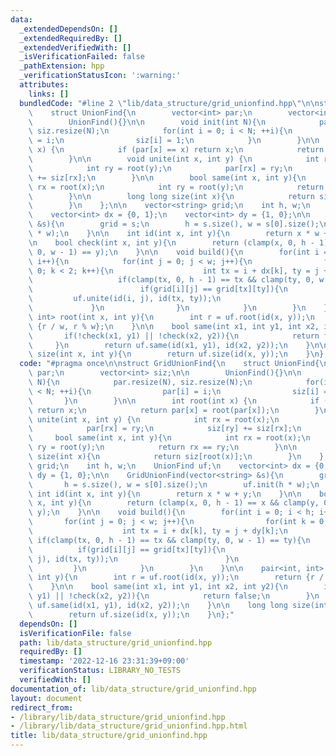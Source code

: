 ```yaml
---
data:
  _extendedDependsOn: []
  _extendedRequiredBy: []
  _extendedVerifiedWith: []
  _isVerificationFailed: false
  _pathExtension: hpp
  _verificationStatusIcon: ':warning:'
  attributes:
    links: []
  bundledCode: "#line 2 \"lib/data_structure/grid_unionfind.hpp\"\n\nstruct GridUnionFind{\n\
    \    struct UnionFind{\n        vector<int> par;\n        vector<int> siz;\n\n\
    \        UnionFind(){}\n\n        void init(int N){\n            par.resize(N),\
    \ siz.resize(N);\n            for(int i = 0; i < N; ++i){\n                par[i]\
    \ = i;\n                siz[i] = 1;\n            }\n        }\n\n        int root(int\
    \ x) {\n            if (par[x] == x) return x;\n            return par[x] = root(par[x]);\n\
    \        }\n\n        void unite(int x, int y) {\n            int rx = root(x);\n\
    \            int ry = root(y);\n            par[rx] = ry;\n            siz[ry]\
    \ += siz[rx];\n        }\n\n        bool same(int x, int y){\n            int\
    \ rx = root(x);\n            int ry = root(y);\n            return rx == ry;\n\
    \        }\n\n        long long size(int x){\n            return siz[root(x)];\n\
    \        }\n    };\n\n    vector<string> grid;\n    int h, w;\n    UnionFind uf;\n\
    \    vector<int> dx = {0, 1};\n    vector<int> dy = {1, 0};\n\n    GridUnionFind(vector<string>\
    \ &s){\n        grid = s;\n        h = s.size(), w = s[0].size();\n        uf.init(h\
    \ * w);\n    }\n\n    int id(int x, int y){\n        return x * w + y;\n    }\n\
    \n    bool check(int x, int y){\n        return (clamp(x, 0, h - 1) == x && clamp(y,\
    \ 0, w - 1) == y);\n    }\n\n    void build(){\n        for(int i = 0; i < h;\
    \ i++){\n            for(int j = 0; j < w; j++){\n                for(int k =\
    \ 0; k < 2; k++){\n                    int tx = i + dx[k], ty = j + dy[k];\n \
    \                   if(clamp(tx, 0, h - 1) == tx && clamp(ty, 0, w - 1) == ty){\n\
    \                        if(grid[i][j] == grid[tx][ty]){\n                   \
    \         uf.unite(id(i, j), id(tx, ty));\n                        }\n       \
    \             }\n                }\n            }\n        }\n    }\n\n    pair<int,\
    \ int> root(int x, int y){\n        int r = uf.root(id(x, y));\n        return\
    \ {r / w, r % w};\n    }\n\n    bool same(int x1, int y1, int x2, int y2){\n \
    \       if(!check(x1, y1) || !check(x2, y2)){\n            return false;\n   \
    \     }\n        return uf.same(id(x1, y1), id(x2, y2));\n    }\n\n    long long\
    \ size(int x, int y){\n        return uf.size(id(x, y));\n    }\n};\n"
  code: "#pragma once\n\nstruct GridUnionFind{\n    struct UnionFind{\n        vector<int>\
    \ par;\n        vector<int> siz;\n\n        UnionFind(){}\n\n        void init(int\
    \ N){\n            par.resize(N), siz.resize(N);\n            for(int i = 0; i\
    \ < N; ++i){\n                par[i] = i;\n                siz[i] = 1;\n     \
    \       }\n        }\n\n        int root(int x) {\n            if (par[x] == x)\
    \ return x;\n            return par[x] = root(par[x]);\n        }\n\n        void\
    \ unite(int x, int y) {\n            int rx = root(x);\n            int ry = root(y);\n\
    \            par[rx] = ry;\n            siz[ry] += siz[rx];\n        }\n\n   \
    \     bool same(int x, int y){\n            int rx = root(x);\n            int\
    \ ry = root(y);\n            return rx == ry;\n        }\n\n        long long\
    \ size(int x){\n            return siz[root(x)];\n        }\n    };\n\n    vector<string>\
    \ grid;\n    int h, w;\n    UnionFind uf;\n    vector<int> dx = {0, 1};\n    vector<int>\
    \ dy = {1, 0};\n\n    GridUnionFind(vector<string> &s){\n        grid = s;\n \
    \       h = s.size(), w = s[0].size();\n        uf.init(h * w);\n    }\n\n   \
    \ int id(int x, int y){\n        return x * w + y;\n    }\n\n    bool check(int\
    \ x, int y){\n        return (clamp(x, 0, h - 1) == x && clamp(y, 0, w - 1) ==\
    \ y);\n    }\n\n    void build(){\n        for(int i = 0; i < h; i++){\n     \
    \       for(int j = 0; j < w; j++){\n                for(int k = 0; k < 2; k++){\n\
    \                    int tx = i + dx[k], ty = j + dy[k];\n                   \
    \ if(clamp(tx, 0, h - 1) == tx && clamp(ty, 0, w - 1) == ty){\n              \
    \          if(grid[i][j] == grid[tx][ty]){\n                            uf.unite(id(i,\
    \ j), id(tx, ty));\n                        }\n                    }\n       \
    \         }\n            }\n        }\n    }\n\n    pair<int, int> root(int x,\
    \ int y){\n        int r = uf.root(id(x, y));\n        return {r / w, r % w};\n\
    \    }\n\n    bool same(int x1, int y1, int x2, int y2){\n        if(!check(x1,\
    \ y1) || !check(x2, y2)){\n            return false;\n        }\n        return\
    \ uf.same(id(x1, y1), id(x2, y2));\n    }\n\n    long long size(int x, int y){\n\
    \        return uf.size(id(x, y));\n    }\n};"
  dependsOn: []
  isVerificationFile: false
  path: lib/data_structure/grid_unionfind.hpp
  requiredBy: []
  timestamp: '2022-12-16 23:31:39+09:00'
  verificationStatus: LIBRARY_NO_TESTS
  verifiedWith: []
documentation_of: lib/data_structure/grid_unionfind.hpp
layout: document
redirect_from:
- /library/lib/data_structure/grid_unionfind.hpp
- /library/lib/data_structure/grid_unionfind.hpp.html
title: lib/data_structure/grid_unionfind.hpp
---
```

